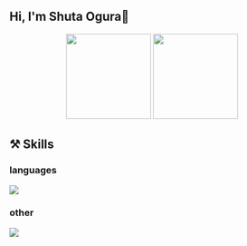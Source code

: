 ## Hi, I'm Shuta Ogura👋
<div align="center">
  <img height="150em" src="https://github-readme-stats.vercel.app/api/top-langs/?username=Shuta-syd&layout=compact&theme=vue-dark">
    <img height="150em" src="https://badge42.vercel.app/api/v2/cl2ofdsby009209jjxabu88cu/stats?cursusId=21&coalitionId=undefined">
 </div>

## ⚒️ Skills
<div align="left">
  <h3>languages</h3>
  <img src="https://skillicons.dev/icons?i=c,html,css,scss"/>
</div>
<div align="left">
  <h3>other</h3>
  <img src="https://skillicons.dev/icons?i=git,bash"/>
</div>
 
